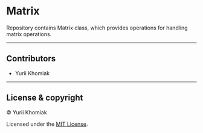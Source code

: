 # Matrix

Repository contains Matrix class, which provides operations for handling matrix operations.

---

## Contributors

- Yurii Khomiak

---

## License & copyright

© Yurii Khomiak

Licensed under the [MIT License](LICENSE).